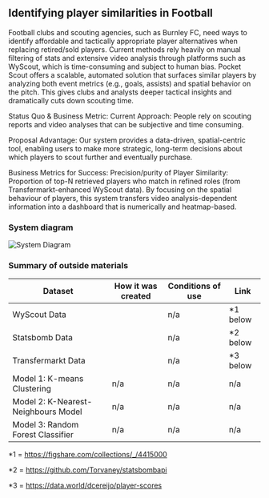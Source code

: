 ## Identifying player similarities in Football

Football clubs and scouting agencies, such as Burnley FC, need ways to identify affordable and tactically appropriate player alternatives when replacing retired/sold players. Current methods rely heavily on manual filtering of stats and extensive video analysis through platforms such as WyScout, which is time-consuming and subject to human bias. Pocket Scout offers a scalable, automated solution that surfaces similar players by analyzing both event metrics (e.g., goals, assists) and spatial behavior on the pitch. This gives clubs and analysts deeper tactical insights and dramatically cuts down scouting time.


Status Quo & Business Metric:
Current Approach: People rely on scouting reports and video analyses that can be subjective and time consuming. 

Proposal Advantage: Our system provides a data-driven, spatial-centric tool, enabling users to make more strategic, long-term decisions about which players to scout further and eventually purchase.


Business Metrics for Success:
Precision/purity of Player Similarity: Proportion of top-N retrieved players who match in refined roles (from Transfermarkt-enhanced WyScout data).
By focusing on the spatial behaviour of players, this system transfers video analysis-dependent information into a dashboard that is numerically and heatmap-based.

### System diagram

![System Diagram](https://github.com/HarisNaveed17/mlops_project/blob/main/system_diagram.jpeg?raw=true)


### Summary of outside materials

| Dataset           | How it was created | Conditions of use | Link              |
|-------------------|--------------------|-------------------|-------------------|
| WyScout Data      |                    | n/a               | *1 below          |
| Statsbomb Data    |                    | n/a               | *2 below          |
| Transfermarkt Data|                    | n/a               | *3 below          |
| Model 1: K-means <br> Clustering | n/a                | n/a               | n/a               |
| Model 2: K-Nearest-Neighbours Model | n/a                | n/a               | n/a               |
| Model 3: Random Forest Classifier | n/a                | n/a               | n/a               |


*1 = https://figshare.com/collections/_/4415000

*2 = https://github.com/Torvaney/statsbombapi

*3 = https://data.world/dcereijo/player-scores
